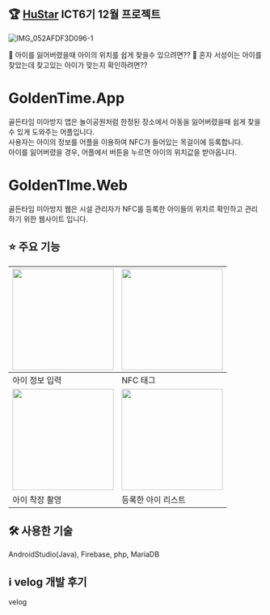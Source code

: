 ## 🏆 [HuStar](http://www.hustar.org/newpages/index.htm) ICT6기 12월 프로젝트

![IMG_052AFDF3D096-1](https://user-images.githubusercontent.com/94505652/224070345-556b1c4e-0dab-48d9-ad0f-1123fd64adbb.jpeg)

🤔 아이를 잃어버렸을때 아이의 위치를 쉽게 찾을수 있으려면??
🤔 혼자 서성이는 아이를 찾았는데 찾고있는 아이가 맞는지 확인하려면??

# GoldenTime.App
골든타임 미아방지 앱은 놀이공원처럼 한정된 장소에서 아동을 잃어버렸을때 쉽게 찾을 수 있게 도와주는 어플입니다.<br>
사용자는 아이의 정보를 어플을 이용하여 NFC가 들어있는 목걸이에 등록합니다.<br>
아이를 잃어버렸을 경우, 어플에서 버튼을 누르면 아이의 위치값을 받아옵니다.<br>

# GoldenTIme.Web
골든타임 미아방지 웹은 시설 관리자가 NFC를 등록한 아이들의 위치르 확인하고 관리하기 위한 웹사이트 입니다.<br>


## ⭐️ 주요 기능
| <img width="200px" src="https://user-images.githubusercontent.com/61593290/190440234-ad2622a3-fb19-4fc0-8d72-032cbd03fcb1.gif"> |<img width="200px" src="https://user-images.githubusercontent.com/61593290/190435528-16559e99-dca2-4dc9-9a5a-9e569b40cb64.gif"> |
| --- | --- |
| 아이 정보 입력 | NFC 태그 |
|  <img width="200px" src="https://user-images.githubusercontent.com/61593290/190435554-b8a5f52a-fb15-4e64-8144-55f7b25a2e86.gif">  | <img width="200px" src="https://user-images.githubusercontent.com/61593290/190435571-78226e2a-1142-49c1-b4ea-dc14f40960e3.gif"> |
| 아이 착장 촬영 | 등록한 아이 리스트 |

## 🛠 사용한 기술

 AndroidStudio(Java), Firebase, php, MariaDB

## ℹ️ velog 개발 후기

 velog
